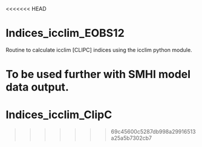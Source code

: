 <<<<<<< HEAD
# Indices_icclim_EOBS12
Routine to calculate icclim [CLIPC] indices using the icclim python module.

To be used further with SMHI model data output.
=======
# Indices_icclim_ClipC
>>>>>>> 69c45600c5287db998a29916513a25a5b7302cb7
